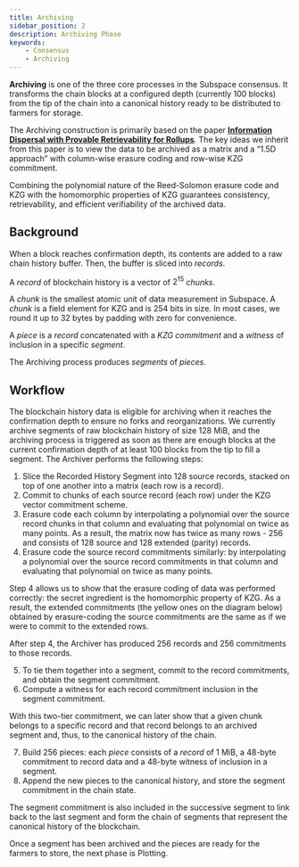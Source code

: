 ```yaml
---
title: Archiving
sidebar_position: 2
description: Archiving Phase
keywords:
    - Consensus
    - Archiving
---
```

**Archiving** is one of the three core processes in the Subspace consensus. It transforms the chain blocks at a configured depth (currently 100 blocks) from the tip of the chain into a canonical history ready to be distributed to farmers for storage.

The Archiving construction is primarily based on the paper **[Information Dispersal with Provable Retrievability for Rollups](https://eprint.iacr.org/2021/1544)**. The key ideas we inherit from this paper is to view the data to be archived as a matrix and a “1.5D approach” with column-wise erasure coding and row-wise KZG commitment.

Combining the polynomial nature of the Reed-Solomon erasure code and KZG with the homomorphic properties of KZG guarantees consistency, retrievability, and efficient verifiability of the archived data.

## Background

When a block reaches confirmation depth, its contents are added to a raw chain history buffer. Then, the buffer is sliced into *records*. 

A *record* of blockchain history is a vector of $2^{15}$ *chunks*.

A *chunk* is the smallest atomic unit of data measurement in Subspace. A *chunk* is a field element for KZG and is 254 bits in size. In most cases, we round it up to 32 bytes by padding with zero for convenience. 

A *piece* is a *record* concatenated with a *KZG commitment* and a *witness* of inclusion in a specific *segment*.
<!-- ![Piece](../../../src/Images/Piece.png) -->


The Archiving process produces *segments* of *pieces*.

## Workflow

The blockchain history data is eligible for archiving when it reaches the confirmation depth to ensure no forks and reorganizations. We currently archive segments of raw blockchain history of size 128 MiB, and the archiving process is triggered as soon as there are enough blocks at the current confirmation depth of at least 100 blocks from the tip to fill a segment. The Archiver performs the following steps:

1. Slice the Recorded History Segment into 128 source records, stacked on top of one another into a matrix (each row is a record).
2. Commit to chunks of each source record (each row) under the KZG vector commitment scheme.
3. Erasure code each column by interpolating a polynomial over the source record chunks in that column and evaluating that polynomial on twice as many points. As a result, the matrix now has twice as many rows - 256 and consists of 128 source and 128 extended (parity) records.
4. Erasure code the source record commitments similarly: by interpolating a polynomial over the source record commitments in that column and evaluating that polynomial on twice as many points.

Step 4 allows us to show that the erasure coding of data was performed correctly: the secret ingredient is the homomorphic property of KZG. As a result, the extended commitments (the yellow ones on the diagram below) obtained by erasure-coding the source commitments are the same as if we were to commit to the extended rows.


<!-- ![Segment](../../../src/Images/Archived_Segment.png) -->

After step 4, the Archiver has produced 256 records and 256 commitments to those records. 

5. To tie them together into a segment, commit to the record commitments, and obtain the segment commitment. 
6. Compute a witness for each record commitment inclusion in the segment commitment.

With this two-tier commitment, we can later show that a given chunk belongs to a specific record and that record belongs to an archived segment and, thus, to the canonical history of the chain.

7. Build 256 pieces: each *piece* consists of a *record* of 1 MiB, a 48-byte commitment to record data and a 48-byte witness of inclusion in a segment.
8. Append the new pieces to the canonical history, and store the segment commitment in the chain state. 

The segment commitment is also included in the successive segment to link back to the last segment and form the chain of segments that represent the canonical history of the blockchain.

Once a segment has been archived and the pieces are ready for the farmers to store, the next phase is Plotting.
